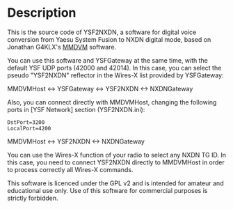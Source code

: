 # Description

This is the source code of YSF2NXDN, a software for digital voice conversion from Yaesu System Fusion to NXDN digital mode, based on Jonathan G4KLX's [MMDVM](https://github.com/g4klx) software.

You can use this software and YSFGateway at the same time, with the default YSF UDP ports (42000 and 42014). In this case, you can select the pseudo "YSF2NXDN" reflector in the Wires-X list provided by YSFGateway:

MMDVMHost <-> YSFGateway <-> YSF2NXDN <-> NXDNGateway

Also, you can connect directly with MMDVMHost, changing the following ports in [YSF Network] section (YSF2NXDN.ini):

    DstPort=3200
    LocalPort=4200

MMDVMHost <-> YSF2NXDN <-> NXDNGateway

You can use the Wires-X function of your radio to select any NXDN TG ID. In this case, you need to connect YSF2NXDN directly to MMDVMHost in order to process correctly all Wires-X commands.

This software is licenced under the GPL v2 and is intended for amateur and educational use only. Use of this software for commercial purposes is strictly forbidden.

